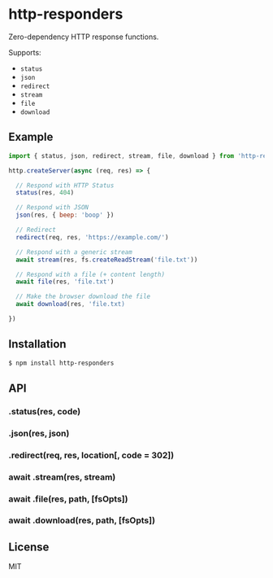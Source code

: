 # http-responders

Zero-dependency HTTP response functions.

Supports:

- `status`
- `json`
- `redirect`
- `stream`
- `file`
- `download`

## Example

```js
import { status, json, redirect, stream, file, download } from 'http-responders'

http.createServer(async (req, res) => {

  // Respond with HTTP Status
  status(res, 404)

  // Respond with JSON
  json(res, { beep: 'boop' })

  // Redirect
  redirect(req, res, 'https://example.com/')

  // Respond with a generic stream
  await stream(res, fs.createReadStream('file.txt'))

  // Respond with a file (+ content length)
  await file(res, 'file.txt')

  // Make the browser download the file
  await download(res, 'file.txt)

})
```

## Installation

```bash
$ npm install http-responders
```

## API

### .status(res, code)

### .json(res, json)

### .redirect(req, res, location[, code = 302])

### await .stream(res, stream)

### await .file(res, path, [fsOpts])

### await .download(res, path, [fsOpts])

## License

MIT
